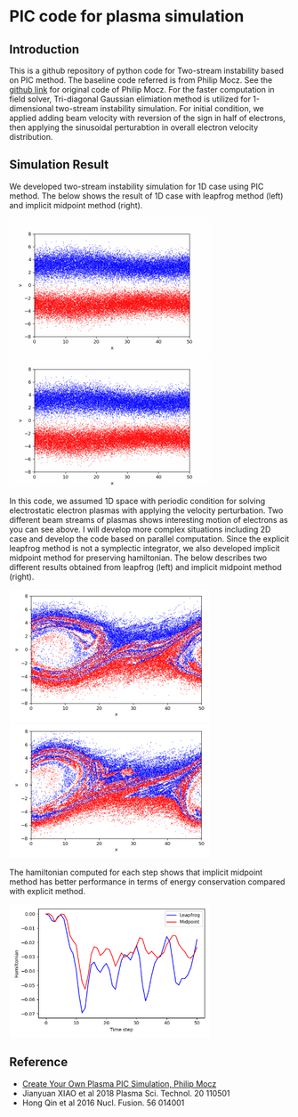 # PIC code for plasma simulation
## Introduction
<p> 
    This is a github repository of python code for Two-stream instability based on PIC method. The baseline code referred is from Philip Mocz. See the <a href = "https://github.com/pmocz/pic-python">github link</a> for original code of Philip Mocz. For the faster computation in field solver, Tri-diagonal Gaussian elimiation method is utilized for 1-dimensional two-stream instability simulation. For initial condition, we applied adding beam velocity with reversion of the sign in half of electrons, then applying the sinusoidal perturabtion in overall electron velocity distribution.
</p>

## Simulation Result
<p>
    We developed two-stream instability simulation for 1D case using PIC method. The below shows the result of 1D case with leapfrog method (left) and implicit midpoint method (right).
</p>
<div>
    <p float = 'left'>
        <img src="/result/simulation_leapfrog.gif"  width="360" height="240">
        <img src="/result/simulation_midpoint.gif"  width="360" height="240">
    </p>
</div>

<p> 
    In this code, we assumed 1D space with periodic condition for solving electrostatic electron plasmas with applying the velocity perturbation. Two different beam streams of plasmas shows interesting motion of electrons as you can see above. I will develop more complex situations including 2D case and develop the code based on parallel computation. Since the explicit leapfrog method is not a symplectic integrator, we also developed implicit midpoint method for preserving hamiltonian. The below describes two different results obtained from leapfrog (left) and implicit midpoint method (right).
</p>

<div>
    <p float = 'left'>
        <img src="/result/PIC_leapfrog.png"  width="360" height="240">
        <img src="/result/PIC_midpoint.png"  width="360" height="240">
    </p>
</div>

<p> 
    The hamiltonian computed for each step shows that implicit midpoint method has better performance in terms of energy conservation compared with explicit method. 
</p>

<div>
    <p float = 'left'>
        <img src="/result/hamiltonian_comparsion.png"  width="360" height="240">
    </p>
</div>

## Reference
- <a href = "https://medium.com/swlh/create-your-own-plasma-pic-simulation-with-python-39145c66578b">Create Your Own Plasma PIC Simulation, Philip Mocz</a>
- Jianyuan XIAO et al 2018 Plasma Sci. Technol. 20 110501
- Hong Qin et al 2016 Nucl. Fusion. 56 014001